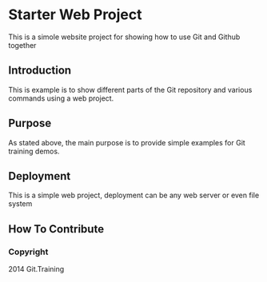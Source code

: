 # Starter Web Project

This is a simole website project for showing how to use Git and 
Github together 

## Introduction

This is example is to show different parts of the Git repository and various commands using a web project.

## Purpose

As stated above, the main purpose is to provide simple examples for Git training demos.

## Deployment 

This is a simple web project, deployment can be any web server or even file system 

## How To Contribute

### Copyright

2014 Git.Training



